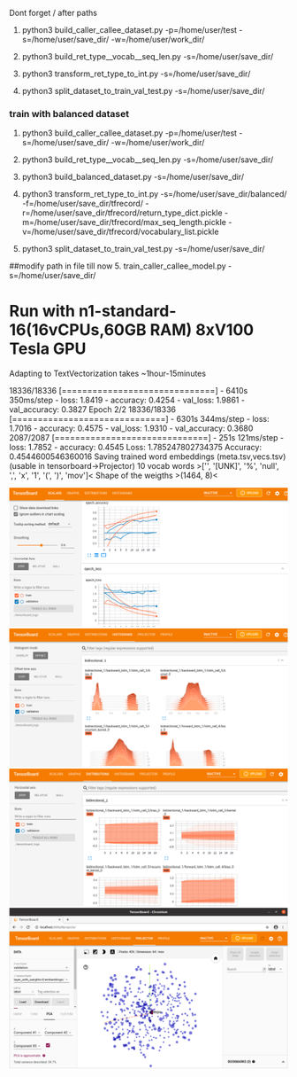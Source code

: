 Dont forget / after paths

1. python3 build_caller_callee_dataset.py -p=/home/user/test -s=/home/user/save_dir/ -w=/home/user/work_dir/

2. python3 build_ret_type__vocab__seq_len.py -s=/home/user/save_dir/

3. python3 transform_ret_type_to_int.py -s=/home/user/save_dir/

4. python3 split_dataset_to_train_val_test.py -s=/home/user/save_dir/


### train with balanced dataset
1. python3 build_caller_callee_dataset.py -p=/home/user/test -s=/home/user/save_dir/ -w=/home/user/work_dir/

2. python3 build_ret_type__vocab__seq_len.py -s=/home/user/save_dir/

3. python3 build_balanced_dataset.py -s=/home/user/save_dir/

4. python3 transform_ret_type_to_int.py -s=/home/user/save_dir/balanced/ -f=/home/user/save_dir/tfrecord/ -r=/home/user/save_dir/tfrecord/return_type_dict.pickle -m=/home/user/save_dir/tfrecord/max_seq_length.pickle -v=/home/user/save_dir/tfrecord/vocabulary_list.pickle

5. python3 split_dataset_to_train_val_test.py -s=/home/user/save_dir/


##modify path in file till now
5. train_caller_callee_model.py -s=/home/user/save_dir/


# Run with n1-standard-16(16vCPUs,60GB RAM)  8xV100 Tesla GPU
Adapting to TextVectorization takes ~1hour-15minutes


18336/18336 [==============================] - 6410s 350ms/step - loss: 1.8419 - accuracy: 0.4254 - val_loss: 1.9861 - val_accuracy: 0.3827
Epoch 2/2
18336/18336 [==============================] - 6301s 344ms/step - loss: 1.7016 - accuracy: 0.4575 - val_loss: 1.9310 - val_accuracy: 0.3680
2087/2087 [==============================] - 251s 121ms/step - loss: 1.7852 - accuracy: 0.4545
Loss:  1.785247802734375
Accuracy:  0.4544600546360016
Saving trained word embeddings (meta.tsv,vecs.tsv) (usable in tensorboard->Projector)
10 vocab words >['', '[UNK]', '%', 'null', ',', 'x', '1', '(', ')', 'mov']<
Shape of the weigths >(1464, 8)<


![scalars](../../pictures/caller_callee/tb_scalars.png)
![histograms](../../pictures/caller_callee/tb_histograms.png)
![distributions](../../pictures/caller_callee/tb_distributions.png)
![projector](../../pictures/caller_callee/tb_projector.png)